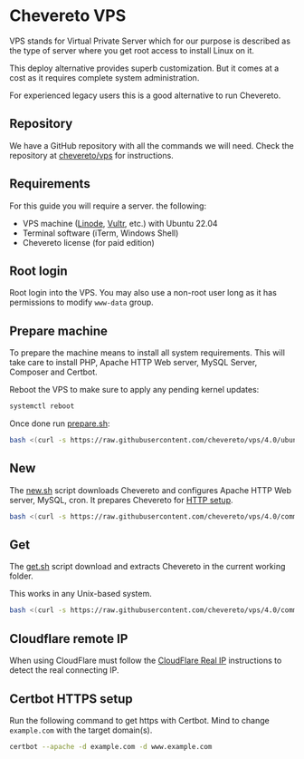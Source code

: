 # Chevereto VPS

VPS stands for Virtual Private Server which for our purpose is described as the type of server where you get root access to install Linux on it.

This deploy alternative provides superb customization. But it comes at a cost as it requires complete system administration.

For experienced legacy users this is a good alternative to run Chevereto.

## Repository

We have a GitHub repository with all the commands we will need. Check the repository at [chevereto/vps](https://github.com/chevereto/vps) for instructions.

## Requirements

For this guide you will require a server. the following:

* VPS machine ([Linode](https://chv.to/linode), [Vultr](https://chv.to/vultr), etc.) with Ubuntu 22.04
* Terminal software (iTerm, Windows Shell)
* Chevereto license (for paid edition)

## Root login

Root login into the VPS. You may also use a non-root user long as it has permissions to modify `www-data` group.

## Prepare machine

To prepare the machine means to install all system requirements. This will take care to install PHP, Apache HTTP Web server, MySQL Server, Composer and Certbot.

Reboot the VPS to make sure to apply any pending kernel updates:

```sh
systemctl reboot
```

Once done run [prepare.sh](https://github.com/chevereto/vps#prepare):

```sh
bash <(curl -s https://raw.githubusercontent.com/chevereto/vps/4.0/ubuntu/22.04/prepare.sh)
```

## New

The [new.sh](https://github.com/chevereto/vps#new) script downloads Chevereto and configures Apache HTTP Web server, MySQL, cron. It prepares Chevereto for [HTTP setup](../../application/installing/installation.md#http-setup).

```sh
bash <(curl -s https://raw.githubusercontent.com/chevereto/vps/4.0/common/new.sh)
```

## Get

The [get.sh](https://github.com/chevereto/vps#get) script download and extracts Chevereto in the current working folder.

This works in any Unix-based system.

```sh
bash <(curl -s https://raw.githubusercontent.com/chevereto/vps/4.0/common/get.sh)
```

## Cloudflare remote IP

When using CloudFlare must follow the [CloudFlare Real IP](https://github.com/chevereto/vps#cloudflare-remote-ip) instructions to detect the real connecting IP.

## Certbot HTTPS setup

Run the following command to get https with Certbot. Mind to change `example.com` with the target domain(s).

```sh
certbot --apache -d example.com -d www.example.com
```
